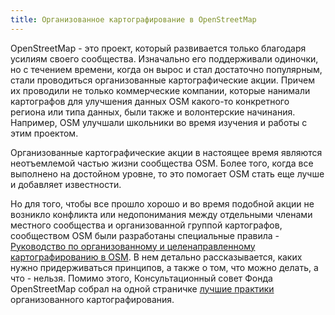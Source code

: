 ```yaml
---
title: Организованное картографирование в OpenStreetMap
---
```


OpenStreetMap - это проект, который развивается только благодаря усилиям своего сообщества. Изначально его поддерживали одиночки, но с течением времени, когда он вырос и стал достаточно популярным, стали проводиться организованные картографические акции. Причем их проводили не только коммерческие компании, которые нанимали картографов для улучшения данных OSM какого-то конкретного региона или типа данных, были также и волонтерские начинания. Например, OSM улучшали школьники во время изучения и работы с этим проектом.

Организованные картографические акции в настоящее время являются неотъемлемой частью жизни сообщества OSM. Более того, когда все выполнено на достойном уровне, то это помогает OSM стать еще лучше и добавляет известности.

Но для того, чтобы все прошло хорошо и во время подобной акции не возникло конфликта или недопонимания между отдельными членами местного сообщества и организованной группой картографов, сообществом OSM были разработаны специальные правила - [Руководство по организованному и целенаправленному картографированию в OSM](https://wiki.osmfoundation.org/w/images/1/13/Organised_editing_guidelines_version_20180908.pdf). В нем детально рассказывается, каких нужно придерживаться принципов, а также о том, что можно делать, а что - нельзя. Помимо этого, Консультационный совет Фонда OpenStreetMap собрал на одной страничке [лучшие практики](https://wiki.openstreetmap.org/wiki/Organized_Editing_Best_Practice) организованного картографирования.
